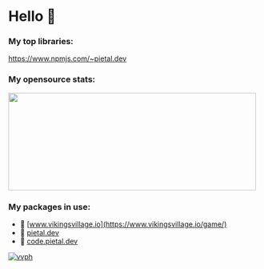 # Hello 👋

### My top libraries:

https://www.npmjs.com/~pietal.dev

### My opensource stats:

<img src="https://github-readme-stats.vercel.app/api?username=Prozi" width=495 height=195/>

### My packages in use:
- 🚀 [www.vikingsvillage.io](https://www.vikingsvillage.io/game/)
- 🚀 [pietal.dev](https://pietal.dev)
- 🚀 [code.pietal.dev](https://code.pietal.dev)

[![vvph](https://user-images.githubusercontent.com/3052357/153716025-65b88cf5-1097-4d14-bff5-8d572dc6550f.jpg)
](https://www.youtube.com/watch?v=i80OYLp84bQ)
